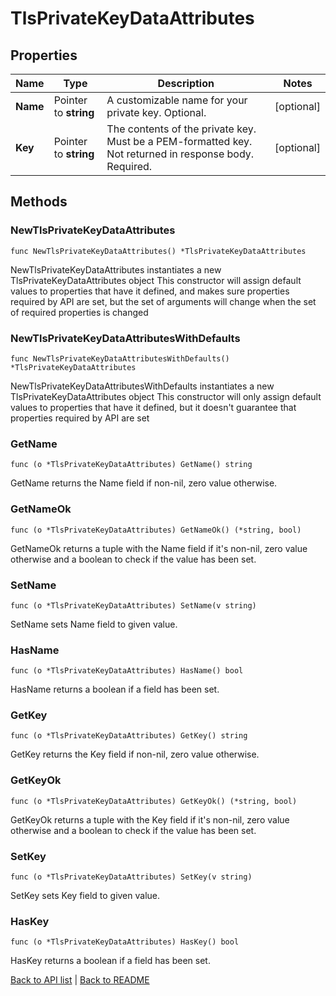 # TlsPrivateKeyDataAttributes

## Properties

Name | Type | Description | Notes
------------ | ------------- | ------------- | -------------
**Name** | Pointer to **string** | A customizable name for your private key. Optional. | [optional] 
**Key** | Pointer to **string** | The contents of the private key. Must be a PEM-formatted key. Not returned in response body. Required. | [optional] 

## Methods

### NewTlsPrivateKeyDataAttributes

`func NewTlsPrivateKeyDataAttributes() *TlsPrivateKeyDataAttributes`

NewTlsPrivateKeyDataAttributes instantiates a new TlsPrivateKeyDataAttributes object
This constructor will assign default values to properties that have it defined,
and makes sure properties required by API are set, but the set of arguments
will change when the set of required properties is changed

### NewTlsPrivateKeyDataAttributesWithDefaults

`func NewTlsPrivateKeyDataAttributesWithDefaults() *TlsPrivateKeyDataAttributes`

NewTlsPrivateKeyDataAttributesWithDefaults instantiates a new TlsPrivateKeyDataAttributes object
This constructor will only assign default values to properties that have it defined,
but it doesn't guarantee that properties required by API are set

### GetName

`func (o *TlsPrivateKeyDataAttributes) GetName() string`

GetName returns the Name field if non-nil, zero value otherwise.

### GetNameOk

`func (o *TlsPrivateKeyDataAttributes) GetNameOk() (*string, bool)`

GetNameOk returns a tuple with the Name field if it's non-nil, zero value otherwise
and a boolean to check if the value has been set.

### SetName

`func (o *TlsPrivateKeyDataAttributes) SetName(v string)`

SetName sets Name field to given value.

### HasName

`func (o *TlsPrivateKeyDataAttributes) HasName() bool`

HasName returns a boolean if a field has been set.

### GetKey

`func (o *TlsPrivateKeyDataAttributes) GetKey() string`

GetKey returns the Key field if non-nil, zero value otherwise.

### GetKeyOk

`func (o *TlsPrivateKeyDataAttributes) GetKeyOk() (*string, bool)`

GetKeyOk returns a tuple with the Key field if it's non-nil, zero value otherwise
and a boolean to check if the value has been set.

### SetKey

`func (o *TlsPrivateKeyDataAttributes) SetKey(v string)`

SetKey sets Key field to given value.

### HasKey

`func (o *TlsPrivateKeyDataAttributes) HasKey() bool`

HasKey returns a boolean if a field has been set.


[Back to API list](../README.md#documentation-for-api-endpoints) | [Back to README](../README.md)


